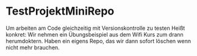 # TestProjektMiniRepo
Um arbeiten am Code gleichzeitig mit Versionskontrolle zu testen
Heißt konkret:
Wir nehmen ein Übungsbeispiel aus dem Wifi Kurs zum drann herumdoktern. Haben ein eigens Repo, das wir dann sofort 
löschen wenn nicht mehr brauchen. 

